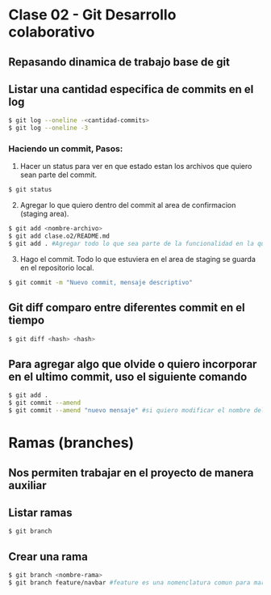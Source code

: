 # Clase 02 - Git Desarrollo colaborativo

## Repasando dinamica de trabajo base de git

## Listar una cantidad especifica de commits en el log 

```sh
$ git log --oneline -<cantidad-commits>
$ git log --oneline -3
```
### Haciendo un commit, Pasos:

 1. Hacer un status para ver en que estado estan los archivos que quiero sean parte del commit.

```sh
$ git status
```

 2. Agregar lo que quiero dentro del commit al area de confirmacion (staging area).

```sh
$ git add <nombre-archivo>
$ git add clase.o2/README.md
$ git add . #Agregar todo lo que sea parte de la funcionalidad en la que trabajo
```

 3. Hago el commit. Todo lo que estuviera en el area de staging se guarda en el repositorio local.

```sh
$ git commit -m "Nuevo commit, mensaje descriptivo"
```

## Git diff comparo entre diferentes commit en el tiempo

```sh
$ git diff <hash> <hash>
```

## Para agregar algo que olvide o quiero incorporar en el ultimo commit, uso el siguiente comando

```sh
$ git add . 
$ git commit --amend
$ git commit --amend "nuevo mensaje" #si quiero modificar el nombre del commit uso esto
```
# Ramas (branches)

## Nos permiten trabajar en el proyecto de manera auxiliar

## Listar ramas

```sh
$ git branch
```

## Crear una rama

```sh
$ git branch <nombre-rama>
$ git branch feature/navbar #feature es una nomenclatura comun para marcar ramas
```